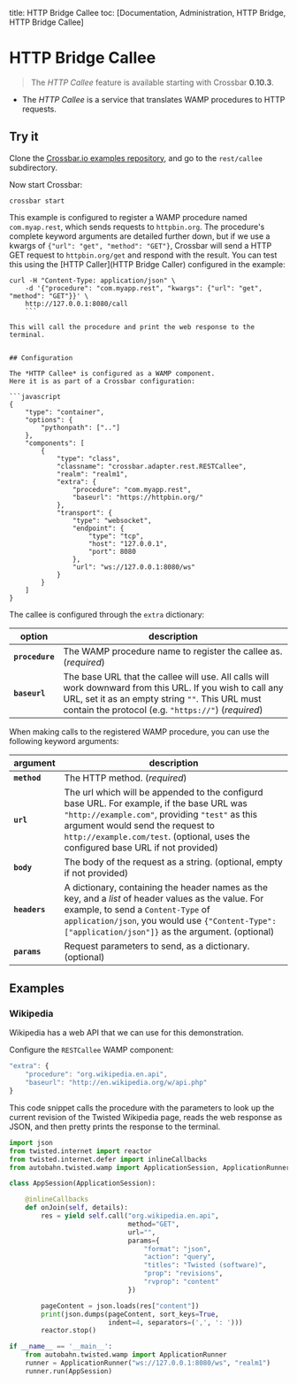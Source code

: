title: HTTP Bridge Callee
toc: [Documentation, Administration, HTTP Bridge, HTTP Bridge Callee]

# HTTP Bridge Callee

> The *HTTP Callee* feature is available starting with Crossbar **0.10.3**.

* The *HTTP Callee* is a service that translates WAMP procedures to HTTP requests.


## Try it

Clone the [Crossbar.io examples repository](https://github.com/crossbario/crossbarexamples), and go to the `rest/callee` subdirectory.

Now start Crossbar:

```console
crossbar start
```

This example is configured to register a WAMP procedure named `com.myap.rest`, which sends requests to `httpbin.org`.
The procedure's complete keyword arguments are detailed further down, but if we use a kwargs of `{"url": "get", "method": "GET"}`, Crossbar will send a HTTP GET request to `httpbin.org/get` and respond with the result.
You can test this using the [HTTP Caller](HTTP Bridge Caller) configured in the example:

```shell
curl -H "Content-Type: application/json" \
	-d '{"procedure": "com.myapp.rest", "kwargs": {"url": "get", "method": "GET"}}' \
	http://127.0.0.1:8080/call
    ```

This will call the procedure and print the web response to the terminal.


## Configuration

The *HTTP Callee* is configured as a WAMP component.
Here it is as part of a Crossbar configuration:

```javascript
{
    "type": "container",
    "options": {
        "pythonpath": [".."]
    },
    "components": [
        {
            "type": "class",
            "classname": "crossbar.adapter.rest.RESTCallee",
            "realm": "realm1",
            "extra": {
                "procedure": "com.myapp.rest",
                "baseurl": "https://httpbin.org/"
            },
            "transport": {
                "type": "websocket",
                "endpoint": {
                    "type": "tcp",
                    "host": "127.0.0.1",
                    "port": 8080
                },
                "url": "ws://127.0.0.1:8080/ws"
            }
        }
    ]
}
```

The callee is configured through the `extra` dictionary:

option | description
---|---
**`procedure`** | The WAMP procedure name to register the callee as. (*required*)
**`baseurl`** | The base URL that the callee will use. All calls will work downward from this URL. If you wish to call any URL, set it as an empty string `""`. This URL must contain the protocol (e.g. `"https://"`) (*required*)

When making calls to the registered WAMP procedure, you can use the following keyword arguments:

argument | description
---|---
**`method`** | The HTTP method. (*required*)
**`url`** | The url which will be appended to the configurd base URL. For example, if the base URL was `"http://example.com"`, providing `"test"` as this argument would send the request to `http://example.com/test`. (optional, uses the configured base URL if not provided)
**`body`** | The body of the request as a string. (optional, empty if not provided)
**`headers`** | A dictionary, containing the header names as the key, and a *list* of header values as the value. For example, to send a `Content-Type` of `application/json`, you would use `{"Content-Type": ["application/json"]}` as the argument. (optional)
**`params`** | Request parameters to send, as a dictionary. (optional)


## Examples

### Wikipedia

Wikipedia has a web API that we can use for this demonstration.

Configure the `RESTCallee` WAMP component:

```javascript
"extra": {
    "procedure": "org.wikipedia.en.api",
    "baseurl": "http://en.wikipedia.org/w/api.php"
}
````

This code snippet calls the procedure with the parameters to look up the current revision of the Twisted Wikipedia page, reads the web response as JSON, and then pretty prints the response to the terminal.

```python
import json
from twisted.internet import reactor
from twisted.internet.defer import inlineCallbacks
from autobahn.twisted.wamp import ApplicationSession, ApplicationRunner

class AppSession(ApplicationSession):

    @inlineCallbacks
    def onJoin(self, details):
        res = yield self.call("org.wikipedia.en.api",
                              method="GET",
                              url="",
                              params={
                                  "format": "json",
                                  "action": "query",
                                  "titles": "Twisted (software)",
                                  "prop": "revisions",
                                  "rvprop": "content"
                              })

        pageContent = json.loads(res["content"])
        print(json.dumps(pageContent, sort_keys=True,
                         indent=4, separators=(',', ': ')))
        reactor.stop()

if __name__ == '__main__':
    from autobahn.twisted.wamp import ApplicationRunner
    runner = ApplicationRunner("ws://127.0.0.1:8080/ws", "realm1")
    runner.run(AppSession)
```